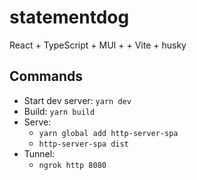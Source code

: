 # statementdog

React + TypeScript + MUI + + Vite + husky

## Commands

* Start dev server: `yarn dev`
* Build: `yarn build`
* Serve:
    - `yarn global add http-server-spa`
    - `http-server-spa dist`
* Tunnel:
    - `ngrok http 8080`